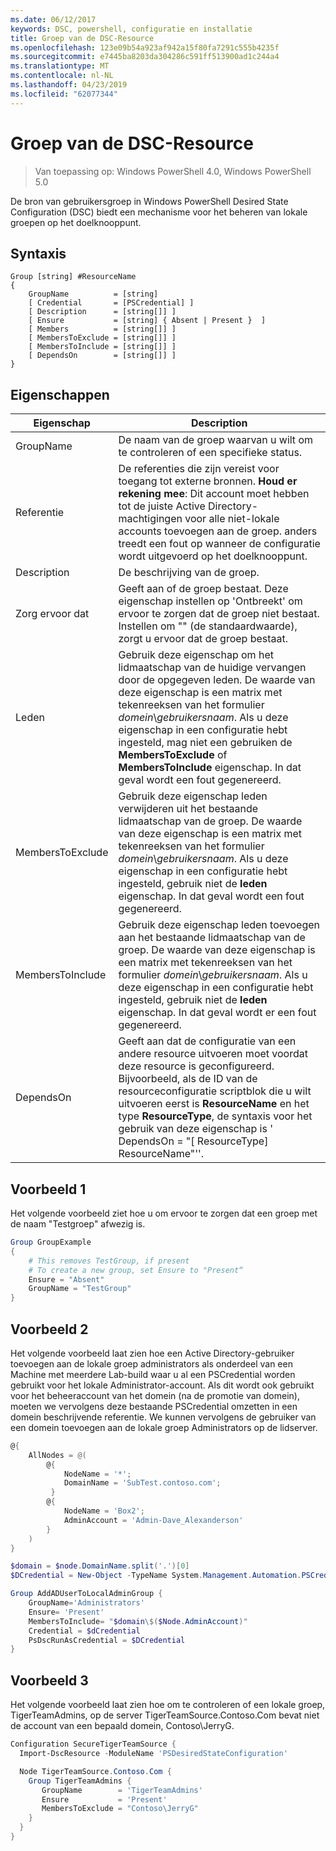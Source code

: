 ```yaml
---
ms.date: 06/12/2017
keywords: DSC, powershell, configuratie en installatie
title: Groep van de DSC-Resource
ms.openlocfilehash: 123e09b54a923af942a15f80fa7291c555b4235f
ms.sourcegitcommit: e7445ba8203da304286c591ff513900ad1c244a4
ms.translationtype: MT
ms.contentlocale: nl-NL
ms.lasthandoff: 04/23/2019
ms.locfileid: "62077344"
---
```

# <a name="dsc-group-resource"></a>Groep van de DSC-Resource

> Van toepassing op: Windows PowerShell 4.0, Windows PowerShell 5.0

De bron van gebruikersgroep in Windows PowerShell Desired State Configuration (DSC) biedt een mechanisme voor het beheren van lokale groepen op het doelknooppunt.

## <a name="syntax"></a>Syntaxis

```
Group [string] #ResourceName
{
    GroupName          = [string]
    [ Credential       = [PSCredential] ]
    [ Description      = [string[]] ]
    [ Ensure           = [string] { Absent | Present }  ]
    [ Members          = [string[]] ]
    [ MembersToExclude = [string[]] ]
    [ MembersToInclude = [string[]] ]
    [ DependsOn        = [string[]] ]
}
```

## <a name="properties"></a>Eigenschappen

|  Eigenschap  |  Description   |
|---|---|
| GroupName| De naam van de groep waarvan u wilt om te controleren of een specifieke status.|
| Referentie| De referenties die zijn vereist voor toegang tot externe bronnen. **Houd er rekening mee**: Dit account moet hebben tot de juiste Active Directory-machtigingen voor alle niet-lokale accounts toevoegen aan de groep. anders treedt een fout op wanneer de configuratie wordt uitgevoerd op het doelknooppunt.
| Description| De beschrijving van de groep.|
| Zorg ervoor dat| Geeft aan of de groep bestaat. Deze eigenschap instellen op 'Ontbreekt' om ervoor te zorgen dat de groep niet bestaat. Instellen om "" (de standaardwaarde), zorgt u ervoor dat de groep bestaat.|
| Leden| Gebruik deze eigenschap om het lidmaatschap van de huidige vervangen door de opgegeven leden. De waarde van deze eigenschap is een matrix met tekenreeksen van het formulier *domein*\\*gebruikersnaam*. Als u deze eigenschap in een configuratie hebt ingesteld, mag niet een gebruiken de **MembersToExclude** of **MembersToInclude** eigenschap. In dat geval wordt een fout gegenereerd.|
| MembersToExclude| Gebruik deze eigenschap leden verwijderen uit het bestaande lidmaatschap van de groep. De waarde van deze eigenschap is een matrix met tekenreeksen van het formulier *domein*\\*gebruikersnaam*. Als u deze eigenschap in een configuratie hebt ingesteld, gebruik niet de **leden** eigenschap. In dat geval wordt een fout gegenereerd.|
| MembersToInclude| Gebruik deze eigenschap leden toevoegen aan het bestaande lidmaatschap van de groep. De waarde van deze eigenschap is een matrix met tekenreeksen van het formulier *domein*\\*gebruikersnaam*. Als u deze eigenschap in een configuratie hebt ingesteld, gebruik niet de **leden** eigenschap. In dat geval wordt er een fout gegenereerd.|
| DependsOn | Geeft aan dat de configuratie van een andere resource uitvoeren moet voordat deze resource is geconfigureerd. Bijvoorbeeld, als de ID van de resourceconfiguratie scriptblok die u wilt uitvoeren eerst is __ResourceName__ en het type __ResourceType__, de syntaxis voor het gebruik van deze eigenschap is ' DependsOn = "[ ResourceType] ResourceName"''.|

## <a name="example-1"></a>Voorbeeld 1

Het volgende voorbeeld ziet hoe u om ervoor te zorgen dat een groep met de naam "Testgroep" afwezig is.

```powershell
Group GroupExample
{
    # This removes TestGroup, if present
    # To create a new group, set Ensure to "Present“
    Ensure = "Absent"
    GroupName = "TestGroup"
}
```

## <a name="example-2"></a>Voorbeeld 2

Het volgende voorbeeld laat zien hoe een Active Directory-gebruiker toevoegen aan de lokale groep administrators als onderdeel van een Machine met meerdere Lab-build waar u al een PSCredential worden gebruikt voor het lokale Administrator-account.
Als dit wordt ook gebruikt voor het beheeraccount van het domein (na de promotie van domein), moeten we vervolgens deze bestaande PSCredential omzetten in een domein beschrijvende referentie.
We kunnen vervolgens de gebruiker van een domein toevoegen aan de lokale groep Administrators op de lidserver.

```powershell
@{
    AllNodes = @(
        @{
            NodeName = '*';
            DomainName = 'SubTest.contoso.com';
         }
        @{
            NodeName = 'Box2';
            AdminAccount = 'Admin-Dave_Alexanderson'
        }
    )
}

$domain = $node.DomainName.split('.')[0]
$DCredential = New-Object -TypeName System.Management.Automation.PSCredential -ArgumentList ("$domain\$($credential.Username)", $Credential.Password)

Group AddADUserToLocalAdminGroup {
    GroupName='Administrators'
    Ensure= 'Present'
    MembersToInclude= "$domain\$($Node.AdminAccount)"
    Credential = $dCredential
    PsDscRunAsCredential = $DCredential
}
```

## <a name="example-3"></a>Voorbeeld 3

Het volgende voorbeeld laat zien hoe om te controleren of een lokale groep, TigerTeamAdmins, op de server TigerTeamSource.Contoso.Com bevat niet de account van een bepaald domein, Contoso\JerryG.

```powershell
Configuration SecureTigerTeamSource {
  Import-DscResource -ModuleName 'PSDesiredStateConfiguration'

  Node TigerTeamSource.Contoso.Com {
    Group TigerTeamAdmins {
       GroupName        = 'TigerTeamAdmins'
       Ensure           = 'Present'
       MembersToExclude = "Contoso\JerryG"
    }
  }
}
```